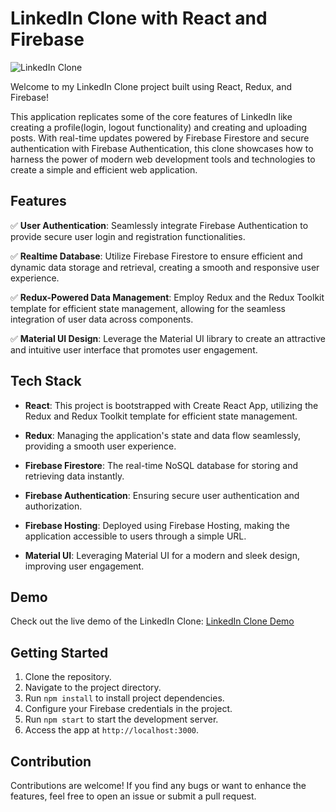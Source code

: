 # LinkedIn Clone with React and Firebase

![LinkedIn Clone](https://img.icons8.com/color/48/linkedin.png)

Welcome to my LinkedIn Clone project built using React, Redux, and Firebase!

This application replicates some of the core features of LinkedIn like creating a profile(login, logout functionality) and creating and uploading posts. With real-time updates powered by Firebase Firestore and secure authentication with Firebase Authentication, this clone showcases how to harness the power of modern web development tools and technologies to create a simple and efficient web application.

## Features

✅ **User Authentication**:  Seamlessly integrate Firebase Authentication to provide secure user login and registration functionalities.

✅ **Realtime Database**: Utilize Firebase Firestore to ensure efficient and dynamic data storage and retrieval, creating a smooth and responsive user experience.

✅ **Redux-Powered Data Management**: Employ Redux and the Redux Toolkit template for efficient state management, allowing for the seamless integration of user data across components.

✅ **Material UI Design**: Leverage the Material UI library to create an attractive and intuitive user interface that promotes user engagement.

## Tech Stack

- **React**: This project is bootstrapped with Create React App, utilizing the Redux and Redux Toolkit template for efficient state management.

- **Redux**: Managing the application's state and data flow seamlessly, providing a smooth user experience.

- **Firebase Firestore**: The real-time NoSQL database for storing and retrieving data instantly.

- **Firebase Authentication**: Ensuring secure user authentication and authorization.

- **Firebase Hosting**: Deployed using Firebase Hosting, making the application accessible to users through a simple URL.

- **Material UI**: Leveraging Material UI for a modern and sleek design, improving user engagement.

## Demo

Check out the live demo of the LinkedIn Clone: [LinkedIn Clone Demo](https://linkedin-clone-caa13.web.app/)

## Getting Started

1. Clone the repository.
2. Navigate to the project directory.
3. Run `npm install` to install project dependencies.
4. Configure your Firebase credentials in the project.
5. Run `npm start` to start the development server.
6. Access the app at `http://localhost:3000`.

## Contribution

Contributions are welcome! If you find any bugs or want to enhance the features, feel free to open an issue or submit a pull request.
